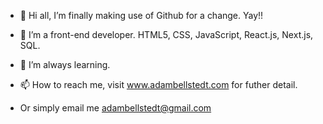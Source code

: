 - 👋 Hi all, I’m finally making use of Github for a change. Yay!!
- 👀 I’m a front-end developer. HTML5, CSS, JavaScript, React.js, Next.js, SQL.
- 🌱 I’m always learning.

- 📫 How to reach me, visit www.adambellstedt.com for futher detail.
- Or simply email me adambellstedt@gmail.com
